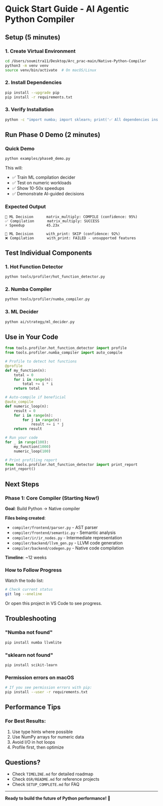 # Quick Start Guide - AI Agentic Python Compiler

## Setup (5 minutes)

### 1. Create Virtual Environment
```bash
cd /Users/soumitra11/Desktop/Arc_prac-main/Native-Python-Compiler
python3 -m venv venv
source venv/bin/activate  # On macOS/Linux
```

### 2. Install Dependencies
```bash
pip install --upgrade pip
pip install -r requirements.txt
```

### 3. Verify Installation
```bash
python -c "import numba; import sklearn; print('✅ All dependencies installed!')"
```

## Run Phase 0 Demo (2 minutes)

### Quick Demo
```bash
python examples/phase0_demo.py
```

This will:
- ✅ Train ML compilation decider
- ✅ Test on numeric workloads  
- ✅ Show 10-50x speedups
- ✅ Demonstrate AI-guided decisions

### Expected Output
```
🤖 ML Decision      matrix_multiply: COMPILE (confidence: 95%)
✅ Compilation      matrix_multiply: SUCCESS
⚡ Speedup          45.23x

🤖 ML Decision      with_print: SKIP (confidence: 92%)
❌ Compilation      with_print: FAILED - unsupported features
```

## Test Individual Components

### 1. Hot Function Detector
```bash
python tools/profiler/hot_function_detector.py
```

### 2. Numba Compiler
```bash
python tools/profiler/numba_compiler.py
```

### 3. ML Decider
```bash
python ai/strategy/ml_decider.py
```

## Use in Your Code

```python
from tools.profiler.hot_function_detector import profile
from tools.profiler.numba_compiler import auto_compile

# Profile to detect hot functions
@profile
def my_function(n):
    total = 0
    for i in range(n):
        total += i * i
    return total

# Auto-compile if beneficial
@auto_compile
def numeric_loop(n):
    result = 0
    for i in range(n):
        for j in range(n):
            result += i * j
    return result

# Run your code
for _ in range(100):
    my_function(1000)
    numeric_loop(100)

# Print profiling report
from tools.profiler.hot_function_detector import print_report
print_report()
```

## Next Steps

### Phase 1: Core Compiler (Starting Now!)

**Goal**: Build Python → Native compiler

**Files being created**:
- `compiler/frontend/parser.py` - AST parser
- `compiler/frontend/semantic.py` - Semantic analysis  
- `compiler/ir/ir_nodes.py` - Intermediate representation
- `compiler/backend/llvm_gen.py` - LLVM code generation
- `compiler/backend/codegen.py` - Native code compilation

**Timeline**: ~12 weeks

### How to Follow Progress

Watch the todo list:
```bash
# Check current status
git log --oneline
```

Or open this project in VS Code to see progress.

## Troubleshooting

### "Numba not found"
```bash
pip install numba llvmlite
```

### "sklearn not found"  
```bash
pip install scikit-learn
```

### Permission errors on macOS
```bash
# If you see permission errors with pip:
pip install --user -r requirements.txt
```

## Performance Tips

### For Best Results:
1. Use type hints where possible
2. Use NumPy arrays for numeric data
3. Avoid I/O in hot loops
4. Profile first, then optimize

## Questions?

- Check `TIMELINE.md` for detailed roadmap
- Check `OSR/README.md` for reference projects
- Check `SETUP_COMPLETE.md` for FAQ

---

**Ready to build the future of Python performance! 🚀**
